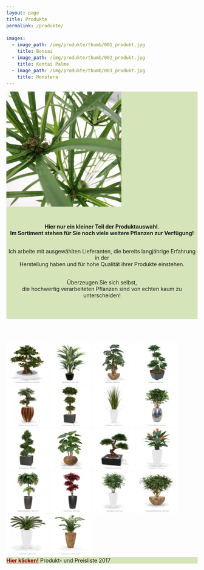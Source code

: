 ```yaml
---
layout: page
title: Produkte
permalink: /produkte/

images:
  - image_path: /img/produkte/thumb/001_produkt.jpg
    title: Bonsai
  - image_path: /img/produkte/thumb/002_produkt.jpg
    title: Kentai Palme
  - image_path: /img/produkte/thumb/003_produkt.jpg
    title: Monstera
---
```

<!-- Magnific Popup core CSS file -->
<link rel="stylesheet" href="/script/magnific-popup.css">
<link rel="stylesheet" href="/css/simplegrid.css">
<!-- jQuery 1.7.2+ or Zepto.js 1.0+ -->
<script src="//ajax.googleapis.com/ajax/libs/jquery/1.9.1/jquery.min.js"></script>

<!-- Magnific Popup core JS file -->
<script src="/script/magnific-popup.js"></script>
<script>
$(document).ready(function() {
	$('.popup-gallery').magnificPopup({
		delegate: 'a',
		type: 'image',
		tLoading: 'Loading image #%curr%...',
		mainClass: 'mfp-img-mobile',
		gallery: {
			enabled: true,
			navigateByImgClick: true,
			preload: [0,1] // Will preload 0 - before current, and 1 after the current image
		},
		image: {
			tError: '<a href="%url%">The image #%curr%</a> could not be loaded.',
			titleSrc: function(item) {
				return item.el.attr('title') + '<small></small>';
			}
		}
	});
});

</script>
<div class="grid" style="background: rgb(173, 203, 119);background: rgba(173, 203, 119, .5);">
    <div class="col-1-12">
	</div>
    <div class="col-4-12">
       <div class="content">
	   <img src="/img/produkte/head.png">
	   </div>
	   </div>
	   <div class="col-7-12">
       <div class="content" style="font:arial;text-align:center;padding:8% 0;">
	   <b>Hier nur ein kleiner Teil der Produktauswahl.<br>
Im Sortiment stehen für Sie noch viele weitere Pflanzen zur Verfügung!</b><br><br>

Ich arbeite mit ausgewählten Lieferanten, die bereits langjährige Erfahrung in der <br>Herstellung haben
und für hohe Qualität ihrer Produkte einstehen. <br><br>

Überzeugen Sie sich selbst,<br> die hochwertig verarbeiteten Pflanzen sind von echten  kaum zu unterscheiden!
	   </div>
	   </div>
	   </div>

<br><br>

<div class="center-image">
<div class="popup-gallery" style="margin-left: auto;margin-right: auto;">
	<a title="Bonsai" href="/img/produkte/001_produkt.jpg"><img width="110" height="110" src="/img/produkte/thumb/001_produkt.jpg"></a>
	<a title="Kentai Palme" href="/img/produkte/002_produkt.jpg"><img width="110" height="110" src="/img/produkte/thumb/002_produkt.jpg"></a>
	<a title="Monstera" href="/img/produkte/003_produkt.jpg"><img width="110" height="110" src="/img/produkte/thumb/003_produkt.jpg"></a>
		<a title="Dracaena" href="/img/produkte/004_produkt.jpg"><img width="110" height="110" src="/img/produkte/thumb/004_produkt.jpg"></a>
	<a title="Shirakashi Bonsai" href="/img/produkte/005_produkt.jpg"><img width="110" height="110" src="/img/produkte/thumb/005_produkt.jpg"></a>
	<a title="Lorbeerbaum" href="/img/produkte/006_produkt.jpg"><img width="110" height="110" src="/img/produkte/thumb/006_produkt.jpg"></a>
		<a title="Graspflanze" href="/img/produkte/007_produkt.jpg"><img width="110" height="110" src="/img/produkte/thumb/007_produkt.jpg"></a>
	<a title="Oriental Olive" href="/img/produkte/008_produkt.jpg"><img width="110" height="110" src="/img/produkte/thumb/008_produkt.jpg"></a>
	<a title="Buchs Spirale" href="/img/produkte/009_produkt.jpg"><img width="110" height="110" src="/img/produkte/thumb/009_produkt.jpg"></a>
		<a title="Alocasia Calidora" href="/img/produkte/010_produkt.jpg"><img width="110" height="110" src="/img/produkte/thumb/010_produkt.jpg"></a>
	<a title="Pinus Bonsai" href="/img/produkte/011_produkt.jpg"><img width="110" height="110" src="/img/produkte/thumb/011_produkt.jpg"></a>
		<a title="Strelitzien" href="/img/produkte/012_produkt.jpg"><img width="110" height="110" src="/img/produkte/thumb/012_produkt.jpg"></a>
	<a title="Wisteria-Goldregen" href="/img/produkte/013_produkt.jpg"><img width="110" height="110" src="/img/produkte/thumb/013_produkt.jpg"></a>
		<a title="Acer Bonsai" href="/img/produkte/014_produkt.jpg"><img width="110" height="110" src="/img/produkte/thumb/014_produkt.jpg"></a>
	<a title="Acer Maple" href="/img/produkte/015_produkt.jpg"><img width="110" height="110" src="/img/produkte/thumb/015_produkt.jpg"></a>
	<a title="Dracaena Reflexa Anita" href="/img/produkte/016_produkt.jpg"><img width="110" height="110" src="/img/produkte/thumb/016_produkt.jpg"></a>
		<a title="Cycas Palme" href="/img/produkte/017_produkt.jpg"><img width="110" height="110" src="/img/produkte/thumb/017_produkt.jpg"></a>
	<a title="Zamioculcas" href="/img/produkte/018_produkt.jpg"><img width="110" height="110" src="/img/produkte/thumb/018_produkt.jpg"></a>

</div>
</div>
<div class="center-image" style="background: rgb(173, 203, 119);background: rgba(173, 203, 119, .5);"><a style="color:darkred;" href="/dl/Gottwald Raumgestaltung Produkt- und Preisliste Kuenstliche Pflanzen 2017.pdf"><b>Hier klicken!</b></a> Produkt- und Preisliste 2017</div>
